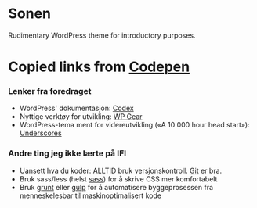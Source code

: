 Sonen
=====

Rudimentary WordPress theme for introductory purposes.

Copied links from <a href="http://codepen.io/misund/pen/IxLmj?editors=100">Codepen</a>
====

<h3>Lenker fra foredraget</h3>
<ul>
  <li>WordPress' dokumentasjon: <a href="http://codex.wordpress.org/">Codex</a></li>
  <li>Nyttige verktøy for utvikling: <a href="http://wpgear.org/">WP Gear</a></li>
  <li>WordPress-tema ment for videreutvikling («A 10 000 hour head start»): <a href="http://underscores.me/">Underscores</a></li>
</ul>
<h3>Andre ting jeg ikke lærte på IFI</h3>
<ul>
  <li>Uansett hva du koder: ALLTID bruk versjonskontroll. <a href="http://git-scm.com/">Git</a> er bra.</li>
  <li>Bruk sass/less (helst <a href="http://sass-lang.com/">sass</a>) for å skrive CSS mer komfortabelt</li>
  <li>Bruk <a href="http://gruntjs.com/">grunt</a> eller <a href="http://gulpjs.com/">gulp</a> for å automatisere byggeprosessen fra menneskelesbar til maskinoptimalisert kode</li>
</ul>
